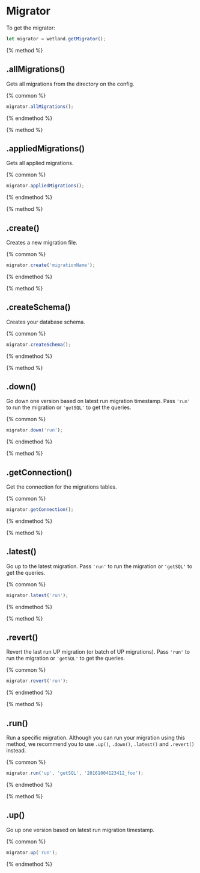 # Migrator
To get the migrator:

```js
let migrator = wetland.getMigrator();
```

{% method %}
## .allMigrations()
Gets all migrations from the directory on the config.

{% common %}
```js
migrator.allMigrations();
```
{% endmethod %}

{% method %}
## .appliedMigrations()
Gets all applied migrations.

{% common %}
```js
migrator.appliedMigrations();
```
{% endmethod %}

{% method %}
## .create()
Creates a new migration file.

{% common %}
```js
migrator.create('migrationName');
```
{% endmethod %}

{% method %}
## .createSchema()
Creates your database schema.

{% common %}
```js
migrator.createSchema();
```
{% endmethod %}

{% method %}
## .down()
Go down one version based on latest run migration timestamp.
Pass `'run'` to run the migration or `'getSQL'` to get the queries.

{% common %}
```js
migrator.down('run');
```
{% endmethod %}

{% method %}
## .getConnection()
Get the connection for the migrations tables.

{% common %}
```js
migrator.getConnection();
```
{% endmethod %}

{% method %}
## .latest()
Go up to the latest migration.
Pass `'run'` to run the migration or `'getSQL'` to get the queries.

{% common %}
```js
migrator.latest('run');
```
{% endmethod %}

{% method %}
## .revert()
Revert the last run UP migration (or batch of UP migrations).
Pass `'run'` to run the migration or `'getSQL'` to get the queries.

{% common %}
```js
migrator.revert('run');
```
{% endmethod %}

{% method %}
## .run()
Run a specific migration.
Although you can run your migration using this method, we recommend you to use `.up()`, `.down()`,
`.latest()` and `.revert()` instead.

{% common %}
```js
migrator.run('up', 'getSQL', '20161004123412_foo');
```
{% endmethod %}

{% method %}
## .up()
Go up one version based on latest run migration timestamp.

{% common %}
```js
migrator.up('run');
```
{% endmethod %}
